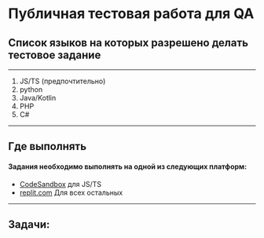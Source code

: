
# Публичная тестовая работа для QA
## Список языков на которых разрешено делать тестовое задание

-------
1. JS/TS (предпочтительно)
2. python
3. Java/Kotlin
4. PHP
5. С#

-------

## Где выполнять

#### Задания необходимо выполнять на одной из следующих платформ:

- [CodeSandbox](https://codesandbox.io) для JS/TS
- [replit.com](replit.com) Для всех остальных 

-------

## Задачи:
